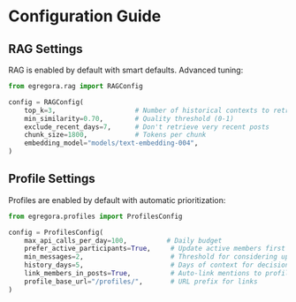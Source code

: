 # Configuration Guide

## RAG Settings

RAG is enabled by default with smart defaults. Advanced tuning:

```python
from egregora.rag import RAGConfig

config = RAGConfig(
    top_k=3,                    # Number of historical contexts to retrieve
    min_similarity=0.70,        # Quality threshold (0-1)
    exclude_recent_days=7,      # Don't retrieve very recent posts
    chunk_size=1800,            # Tokens per chunk
    embedding_model="models/text-embedding-004",
)
```

## Profile Settings

Profiles are enabled by default with automatic prioritization:

```python
from egregora.profiles import ProfilesConfig

config = ProfilesConfig(
    max_api_calls_per_day=100,          # Daily budget
    prefer_active_participants=True,     # Update active members first
    min_messages=2,                      # Threshold for considering updates
    history_days=5,                      # Days of context for decisions
    link_members_in_posts=True,          # Auto-link mentions to profiles
    profile_base_url="/profiles/",       # URL prefix for links
)
```
